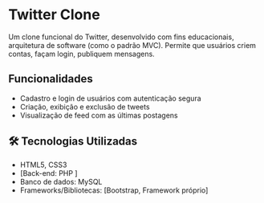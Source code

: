 # Twitter Clone

Um clone funcional do Twitter, desenvolvido com fins educacionais, arquitetura de software (como o padrão MVC). Permite que usuários criem contas, façam login, publiquem mensagens.

## Funcionalidades

- Cadastro e login de usuários com autenticação segura
- Criação, exibição e exclusão de tweets
- Visualização de feed com as últimas postagens

## 🛠️ Tecnologias Utilizadas

- HTML5, CSS3
- [Back-end: PHP ]
- Banco de dados: MySQL
- Frameworks/Bibliotecas: [Bootstrap, Framework próprio]



